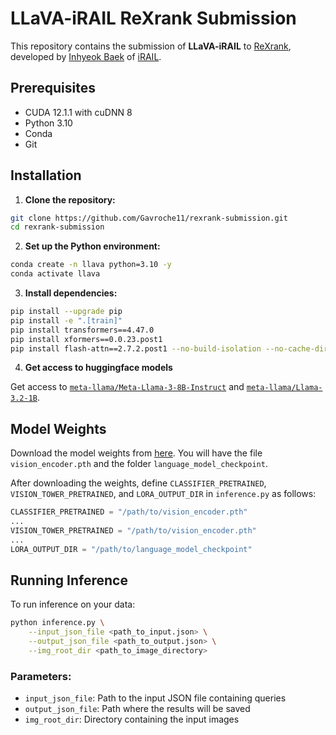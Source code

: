 # LLaVA-iRAIL ReXrank Submission

This repository contains the submission of **LLaVA-iRAIL** to [ReXrank](https://rexrank.ai/), developed by [Inhyeok Baek](https://github.com/Gavroche11) of [iRAIL](http://irail.snu.ac.kr/).

## Prerequisites

- CUDA 12.1.1 with cuDNN 8
- Python 3.10
- Conda
- Git

## Installation

1. **Clone the repository:**
```bash
git clone https://github.com/Gavroche11/rexrank-submission.git
cd rexrank-submission
```

2. **Set up the Python environment:**
```bash
conda create -n llava python=3.10 -y
conda activate llava
```

3. **Install dependencies:**
```bash
pip install --upgrade pip
pip install -e ".[train]"
pip install transformers==4.47.0
pip install xformers==0.0.23.post1
pip install flash-attn==2.7.2.post1 --no-build-isolation --no-cache-dir
```

4. **Get access to huggingface models**

Get access to [`meta-llama/Meta-Llama-3-8B-Instruct`](https://huggingface.co/meta-llama/Meta-Llama-3-8B-Instruct) and [`meta-llama/Llama-3.2-1B`](https://huggingface.co/meta-llama/Llama-3.2-1B).

## Model Weights

Download the model weights from [here](https://drive.google.com/drive/folders/1SlP4XyGo73JAI74x9TvVWbQcMHI88snM?usp=sharing). You will have the file `vision_encoder.pth` and the folder `language_model_checkpoint`.

After downloading the weights, define `CLASSIFIER_PRETRAINED`, `VISION_TOWER_PRETRAINED`, and `LORA_OUTPUT_DIR` in `inference.py` as follows:
```python
CLASSIFIER_PRETRAINED = "/path/to/vision_encoder.pth"
...
VISION_TOWER_PRETRAINED = "/path/to/vision_encoder.pth"
...
LORA_OUTPUT_DIR = "/path/to/language_model_checkpoint"
```

## Running Inference

To run inference on your data:
```bash
python inference.py \
    --input_json_file <path_to_input.json> \
    --output_json_file <path_to_output.json> \
    --img_root_dir <path_to_image_directory>
```

### Parameters:
- `input_json_file`: Path to the input JSON file containing queries
- `output_json_file`: Path where the results will be saved
- `img_root_dir`: Directory containing the input images